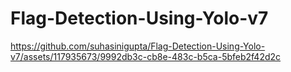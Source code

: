 # Flag-Detection-Using-Yolo-v7







https://github.com/suhasinigupta/Flag-Detection-Using-Yolo-v7/assets/117935673/9992db3c-cb8e-483c-b5ca-5bfeb2f42d2c

